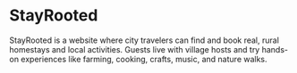 # StayRooted
StayRooted is a website where city travelers can find and book real, rural  homestays and local activities. Guests live with village hosts and try  hands-on experiences like farming, cooking, crafts, music, and nature  walks.

